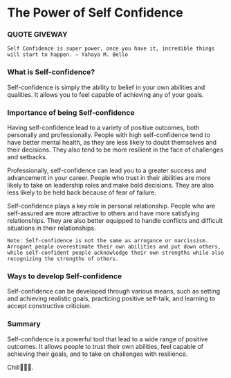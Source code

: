# The Power of Self Confidence

### QUOTE GIVEWAY

    Self Confidence is super power, once you have it, incredible things will start to happen. — Yahaya M. Bello

### What is Self-confidence?

Self-confidence is simply the ability to belief in your own abilities and qualities. It allows you to feel capable of achieving any of your goals.

### Importance of being Self-confidence

Having self-confidence lead to a variety of positive outcomes, both personally and professionally. People with high self-confidence tend to have better mental health, as they are less likely to doubt themselves and their decisions. They also tend to be more resilient in the face of challenges and setbacks.

Professionally, self-confidence can lead you to a greater success and advancement in your career. People who trust in their abilities are more likely to take on leadership roles and make bold decisions. They are also less likely to be held back because of fear of failure.

Self-confidence plays a key role in personal relationship. People who are self-assured are more attractive to others and have more satisfying relationships. They are also better equipped to handle conflicts and difficult situations in their relationships.

    Note: Self-confidence is not the same as arrogance or narcissism. Arrogant people overestimate their own abilities and put down others, while self-confident people acknowledge their own strengths while also recognizing the strengths of others.

### Ways to develop Self-confidence

Self-confidence can be developed through various means, such as setting and achieving realistic goals, practicing positive self-talk, and learning to accept constructive criticism.

### Summary

Self-confidence is a powerful tool that lead to a wide range of positive outcomes. It allows people to trust their own abilities, feel capable of achieving their goals, and to take on challenges with resilience.

Chill🎉🎉🎉.
